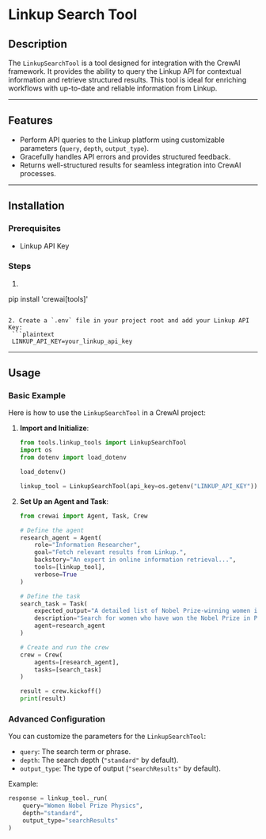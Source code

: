 # Linkup Search Tool

## Description

The `LinkupSearchTool` is a tool designed for integration with the CrewAI framework. It provides the ability to query the Linkup API for contextual information and retrieve structured results. This tool is ideal for enriching workflows with up-to-date and reliable information from Linkup.

---

## Features

- Perform API queries to the Linkup platform using customizable parameters (`query`, `depth`, `output_type`).
- Gracefully handles API errors and provides structured feedback.
- Returns well-structured results for seamless integration into CrewAI processes.

---

## Installation

### Prerequisites

- Linkup API Key

### Steps

1. ```shell
  pip install 'crewai[tools]'
  ```

2. Create a `.env` file in your project root and add your Linkup API Key:
   ```plaintext
   LINKUP_API_KEY=your_linkup_api_key
   ```

---

## Usage

### Basic Example

Here is how to use the `LinkupSearchTool` in a CrewAI project:

1. **Import and Initialize**:
   ```python
   from tools.linkup_tools import LinkupSearchTool
   import os
   from dotenv import load_dotenv

   load_dotenv()

   linkup_tool = LinkupSearchTool(api_key=os.getenv("LINKUP_API_KEY"))
   ```

2. **Set Up an Agent and Task**:
   ```python
   from crewai import Agent, Task, Crew

   # Define the agent
   research_agent = Agent(
       role="Information Researcher",
       goal="Fetch relevant results from Linkup.",
       backstory="An expert in online information retrieval...",
       tools=[linkup_tool],
       verbose=True
   )

   # Define the task
   search_task = Task(
       expected_output="A detailed list of Nobel Prize-winning women in physics with their achievements.",
       description="Search for women who have won the Nobel Prize in Physics.",
       agent=research_agent
   )

   # Create and run the crew
   crew = Crew(
       agents=[research_agent],
       tasks=[search_task]
   )

   result = crew.kickoff()
   print(result)
   ```

### Advanced Configuration

You can customize the parameters for the `LinkupSearchTool`:

- `query`: The search term or phrase.
- `depth`: The search depth (`"standard"` by default).
- `output_type`: The type of output (`"searchResults"` by default).

Example:
```python
response = linkup_tool._run(
    query="Women Nobel Prize Physics",
    depth="standard",
    output_type="searchResults"
)
```